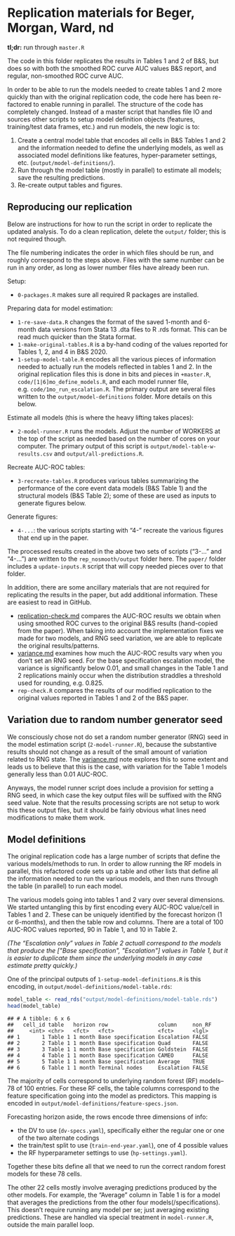 Replication materials for Beger, Morgan, Ward, nd
================

**tl;dr:** run through `master.R`

The code in this folder replicates the results in Tables 1 and 2 of
B\&S, but does so with both the smoothed ROC curve AUC values B\&S
report, and regular, non-smoothed ROC curve AUC.

In order to be able to run the models needed to create tables 1 and 2
more quickly than with the original replication code, the code here has
been re-factored to enable running in parallel. The structure of the
code has completely changed. Instead of a master script that handles
file IO and sources other scripts to setup model definition objects
(features, training/test data frames, etc.) and run models, the new
logic is to:

1.  Create a central model table that encodes all cells in B\&S Tables 1
    and 2 and the information needed to define the underlying models, as
    well as associated model definitions like features, hyper-parameter
    settings, etc. (`output/model-definitions/`).
2.  Run through the model table (mostly in parallel) to estimate all
    models; save the resulting predictions.
3.  Re-create output tables and figures.

## Reproducing our replication

Below are instructions for how to run the script in order to replicate
the updated analysis. To do a clean replication, delete the `output/`
folder; this is not required though.

The file numbering indicates the order in which files should be run, and
roughly correspond to the steps above. Files with the same number can be
run in any order, as long as lower number files have already been run.

Setup:

  - `0-packages.R` makes sure all required R packages are installed.

Preparing data for model estimation:

  - `1-re-save-data.R` changes the format of the saved 1-month and
    6-month data versions from Stata 13 .dta files to R .rds format.
    This can be read much quicker than the Stata format.
  - `1-make-original-tables.R` is a by-hand coding of the values
    reported for Tables 1, 2, and 4 in B\&S 2020.
  - `1-setup-model-table.R` encodes all the various pieces of
    information needed to actually run the models reflected in tables 1
    and 2. In the original replication files this is done in bits and
    pieces in `+master.R`, `code/[1|6]mo_define_models.R`, and each
    model runner file, e.g. `code/1mo_run_escalation.R`. The primary
    output are several files written to the `output/model-definitions`
    folder. More details on this below.

Estimate all models (this is where the heavy lifting takes places):

  - `2-model-runner.R` runs the models. Adjust the number of WORKERS at
    the top of the script as needed based on the number of cores on your
    computer. The primary output of this script is
    `output/model-table-w-results.csv` and `output/all-predictions.R`.

Recreate AUC-ROC tables:

  - `3-recreate-tables.R` produces various tables summarizing the
    performance of the core event data models (B\&S Table 1) and the
    structural models (B\&S Table 2); some of these are used as inputs
    to generate figures below.

Generate figures:

  - `4-...`: the various scripts starting with “4-” recreate the various
    figures that end up in the paper.

The processed results created in the above two sets of scripts (“3-…”
and “4-…”) are written to the `rep_nosmooth/output` folder here. The
`paper/` folder includes a `update-inputs.R` script that will copy
needed pieces over to that folder.

In addition, there are some ancillary materials that are not required
for replicating the results in the paper, but add additional
information. These are easiest to read in GitHub.

  - [replication-check.md](replication-check.md) compares the AUC-ROC
    results we obtain when using smoothed ROC curves to the original
    B\&S results (hand-copied from the paper). When taking into account
    the implementation fixes we made for two models, and RNG seed
    variation, we are able to replicate the original results/patterns.
  - [variance.md](variance.md) examines how much the AUC-ROC results
    vary when you don’t set an RNG seed. For the base specification
    escalation model, the variance is significantly below 0.01, and
    small changes in the Table 1 and 2 replications mainly occur when
    the distribution straddles a threshold used for rounding,
    e.g. 0.825.
  - `rep-check.R` compares the results of our modified replication to
    the original values reported in Tables 1 and 2 of the B\&S paper.

## Variation due to random number generator seed

We consciously chose not do set a random number generator (RNG) seed in
the model estimation script (`2-model-runner.R`), because the
substantive results should not change as a result of the small amount of
variation related to RNG state. The [variance.md](variance.md) note
explores this to some extent and leads us to believe that this is the
case, with variation for the Table 1 models generally less than 0.01
AUC-ROC.

Anyways, the model runner script does include a provision for setting a
RNG seed, in which case the key output files will be suffixed with the
RNG seed value. Note that the results processing scripts are not setup
to work this these output files, but it should be fairly obvious what
lines need modifications to make them work.

## Model definitions

The original replication code has a large number of scripts that define
the various models/methods to run. In order to allow running the RF
models in parallel, this refactored code sets up a table and other lists
that define all the information needed to run the various models, and
then runs through the table (in parallel) to run each model.

The various models going into tables 1 and 2 vary over several
dimensions. We started untangling this by first encoding every AUC-ROC
value/cell in Tables 1 and 2. These can be uniquely identified by the
forecast horizon (1 or 6-months), and then the table row and columns.
There are a total of 100 AUC-ROC values reported, 90 in Table 1, and 10
in Table 2.

*(The “Escalation only” values in Table 2 actuall correspond to the
models that produce the \["Base specification", "Escalation"\] values in
Table 1, but it is easier to duplicate them since the underlying models
in any case estimate pretty quickly.)*

One of the principal outputs of `1-setup-model-definitions.R` is this
encoding, in `output/model-definitions/model-table.rds`:

``` r
model_table <- read_rds("output/model-definitions/model-table.rds")
head(model_table)
```

    ## # A tibble: 6 x 6
    ##   cell_id table   horizon row                column     non_RF
    ##     <int> <chr>   <fct>   <fct>              <fct>      <lgl> 
    ## 1       1 Table 1 1 month Base specification Escalation FALSE 
    ## 2       2 Table 1 1 month Base specification Quad       FALSE 
    ## 3       3 Table 1 1 month Base specification Goldstein  FALSE 
    ## 4       4 Table 1 1 month Base specification CAMEO      FALSE 
    ## 5       5 Table 1 1 month Base specification Average    TRUE  
    ## 6       6 Table 1 1 month Terminal nodes     Escalation FALSE

The majority of cells correspond to underlying random forest (RF)
models–78 of 100 entries. For these RF cells, the table columns
correspond to the feature specification going into the model as
predictors. This mapping is encoded in
`output/model-definitions/feature-specs.json`.

Forecasting horizon aside, the rows encode three dimensions of info:

  - the DV to use (`dv-specs.yaml`), specifically either the regular one
    or one of the two alternate codings
  - the train/test split to use (`train-end-year.yaml`), one of 4
    possible values
  - the RF hyperparameter settings to use (`hp-settings.yaml`).

Together these bits define all that we need to run the correct random
forest models for these 78 cells.

The other 22 cells mostly involve averaging predictions produced by the
other models. For example, the “Average” column in Table 1 is for a
model that averages the predictions from the other four
models(/specifications). This doesn’t require running any model per se;
just averaging existing predictions. These are handled via special
treatment in `model-runner.R`, outside the main parallel loop.
